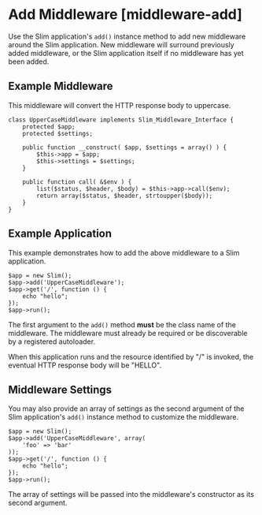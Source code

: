 # Add Middleware [middleware-add] #

Use the Slim application's `add()` instance method to add new middleware around the Slim application. New middleware will surround previously added middleware, or the Slim application itself if no middleware has yet been added.

## Example Middleware ##

This middleware will convert the HTTP response body to uppercase.

    class UpperCaseMiddleware implements Slim_Middleware_Interface {
        protected $app;
        protected $settings;
    
        public function __construct( $app, $settings = array() ) {
            $this->app = $app;
            $this->settings = $settings;
        }

        public function call( &$env ) {
            list($status, $header, $body) = $this->app->call($env);
            return array($status, $header, strtoupper($body));
        }
    }

## Example Application ##

This example demonstrates how to add the above middleware to a Slim application.

    $app = new Slim();
    $app->add('UpperCaseMiddleware');
    $app->get('/', function () {
        echo "hello";
    });
    $app->run();

The first argument to the `add()` method **must** be the class name of the middleware. The middleware must already be required or be discoverable by a registered autoloader.

When this application runs and the resource identified by "/" is invoked, the eventual HTTP response body will be "HELLO".

## Middleware Settings ##

You may also provide an array of settings as the second argument of the Slim application's `add()` instance method to customize the middleware.

    $app = new Slim();
    $app->add('UpperCaseMiddleware', array(
        'foo' => 'bar'
    ));
    $app->get('/', function () {
        echo "hello";
    });
    $app->run();

The array of settings will be passed into the middleware's constructor as its second argument.